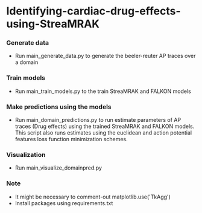 # Identifying-cardiac-drug-effects-using-StreaMRAK

### Generate data
 - Run main_generate_data.py to generate the beeler-reuter AP traces over a domain

### Train models
 - Run main_train_models.py to the train StreaMRAK and FALKON models

### Make predictions using the models
- Run main_domain_predictions.py to run estimate parameters of AP traces (Drug effects) using the trained 
  StreaMRAK and FALKON models. This script also runs estimates using the euclidean and action potential features
  loss function minimization schemes.

### Visualization
 - Run main_visualize_domainpred.py

### Note
 - It might be necessary to comment-out matplotlib.use('TkAgg')
 - Install packages using requirements.txt
